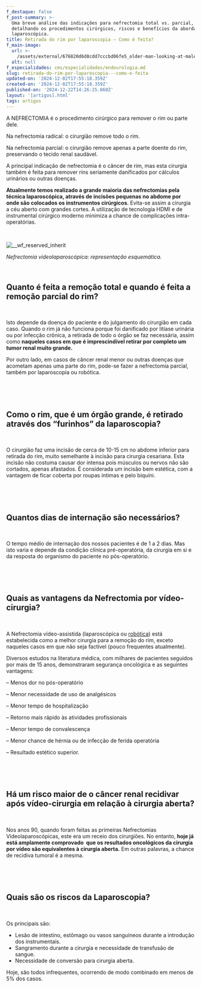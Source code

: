 ```yaml
---
f_destaque: false
f_post-summary: >-
  Uma breve análise das indicações para nefrectomia total vs. parcial,
  detalhando os procedimentos cirúrgicos, riscos e benefícios da abordagem
  laparoscópica.
title: Retirada do rim por laparoscopia – Como é feita?
f_main-image:
  url: >-
    /assets/external/676820d6d8cdd7cccbd06fe5_older-man-looking-at-male-doctor-in-front-of-him201.jpg
  alt: null
f_especialidades: cms/especialidades/endourologia.md
slug: retirada-do-rim-por-laparoscopia---como-e-feita
updated-on: '2024-12-02T17:55:18.359Z'
created-on: '2024-12-02T17:55:18.359Z'
published-on: '2024-12-22T14:26:25.060Z'
layout: '[artigos].html'
tags: artigos
---
```


A NEFRECTOMIA é o procedimento cirúrgico para remover o rim ou parte dele.

Na nefrectomia radical: o cirurgião remove todo o rim.

Na nefrectomia parcial: o cirurgião remove apenas a parte doente do rim, preservando o tecido renal saudável.

A principal indicação de nefrectomia é o câncer de rim, mas esta cirurgia também é feita para remover rins seriamente danificados por cálculos urinários ou outras doenças.

**Atualmente temos realizado a grande maioria das nefrectomias pela técnica laparoscópica, através de incisões pequenas no abdome por onde são colocados os instrumentos cirúrgicos**. Evita-se assim a cirurgia a céu aberto com grandes cortes. A utilização de tecnologia HDMI e de instrumental cirúrgico moderno minimiza a chance de complicações intra-operatórias.

‍

![__wf_reserved_inherit](/assets/external/676820d6d8cdd7cccbd06fe6_674df3644cea1b3420da55d2_nefrectomia-esquema.png)

_Nefrectomia videolaparoscópica: representação esquemática._

‍

Quanto é feita a remoção total e quando é feita a remoção parcial do rim?
-------------------------------------------------------------------------

‍

Isto depende da doença do paciente e do julgamento do cirurgião em cada caso. Quando o rim já não funciona porque foi danificado por litíase urinária ou por infecção crônica, a retirada de todo o órgão se faz necessária, assim como **naqueles casos em que é imprescindível retirar por completo um tumor renal muito grande.**

Por outro lado, em casos de câncer renal menor ou outras doenças que acometam apenas uma parte do rim, pode-se fazer a nefrectomia parcial, também por laparoscopia ou robótica.

‍

‍

Como o rim, que é um órgão grande, é retirado através dos “furinhos” da laparoscopia?
-------------------------------------------------------------------------------------

‍

O cirurgião faz uma incisão de cerca de 10-15 cm no abdome inferior para retirada do rim, muito semelhante à incisão para cirurgia cesariana. Esta incisão não costuma causar dor intensa pois músculos ou nervos não são cortados, apenas afastados. É considerada um incisão bem estética, com a vantagem de ficar coberta por roupas íntimas e pelo biquíni.

‍

‍

Quantos dias de internação são necessários?
-------------------------------------------

‍

O tempo médio de internação dos nossos pacientes é de 1 a 2 dias. Mas isto varia e depende da condição clínica pré-operatória, da cirurgia em si e da resposta do organismo do paciente no pós-operatório.

‍

‍

Quais as vantagens da Nefrectomia por vídeo-cirurgia?
-----------------------------------------------------

‍

A Nefrectomia vídeo-assistida (laparoscópica ou [robótica](https://uroconsult.com.br/urologista/cirurgia-robotica-preserva-o-rim/)) está estabelecida como a melhor cirurgia para a remoção do rim, exceto naqueles casos em que não seja factível (pouco frequentes atualmente).

Diversos estudos na literatura médica, com milhares de pacientes seguidos por mais de 15 anos, demonstraram segurança oncológica e as seguintes vantagens:

– Menos dor no pós-operatório

– Menor necessidade de uso de analgésicos

– Menor tempo de hospitalização

– Retorno mais rápido às atividades profissionais

– Menor tempo de convalescença

– Menor chance de hérnia ou de infecção de ferida operatória

– Resultado estético superior.

‍

‍

Há um risco maior de o câncer renal recidivar após vídeo-cirurgia em relação à cirurgia aberta?
-----------------------------------------------------------------------------------------------

‍

Nos anos 90, quando foram feitas as primeiras Nefrectomias Videolaparoscópicas, este era um receio dos cirurgiões. No entanto, **hoje já está amplamente comprovado  que os resultados oncológicos da cirurgia por vídeo são equivalentes à cirurgia aberta.** Em outras palavras, a chance de recidiva tumoral é a mesma.

‍

‍

Quais são os riscos da Laparoscopia?
------------------------------------

‍

Os principais são:

*   Lesão de intestino, estômago ou vasos sanguíneos durante a introdução dos instrumentais.
*   Sangramento durante a cirurgia e necessidade de transfusão de sangue.
*   Necessidade de conversão para cirurgia aberta.

Hoje, são todos infrequentes, ocorrendo de modo combinado em menos de 5% dos casos.
